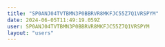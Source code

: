 ```yaml
---
title: "SP0ANJ04TVTBMN3P0BBRVR8MKFJC55Z7Q1VRSPYM"
date: 2024-06-05T11:49:19.059Z
user: SP0ANJ04TVTBMN3P0BBRVR8MKFJC55Z7Q1VRSPYM
layout: "users"
---
```

    